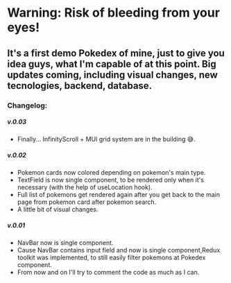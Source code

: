 <h1>Warning: Risk of bleeding from your eyes!</h1>

<h2>It's a first demo Pokedex of mine, just to give you idea guys, what I'm capable of at this point. Big updates coming, including visual changes, new tecnologies, backend, database.</h1>

<h3>Changelog:</h3>

<h5>v.0.03 </h5>
<ul>
<li>Finally... InfinityScroll + MUI grid system are in the building 😅. </li>
</ul>

<h5>v.0.02 </h5>
<ul>
<li>Pokemon cards now colored depending on pokemon's main type.</li>
<li>TextField is now single component, to be rendered only when it's necessary (with the help of useLocation hook).</li>
<li>Full list of pokemons get rendered again after you get back to the main page from pokemon card after pokemon search.</li>
<li>A little bit of visual changes.</li>
</ul>

<h5>v.0.01 </h5>
<ul>
<li>NavBar now is single component.</li>
<li>Cause NavBar contains input field and now is single component,Redux toolkit was implemented, to still easily filter pokemons at Pokedex component.</li>
<li>From now and on I'll try to comment the code as much as I can.</li>
</ul>
